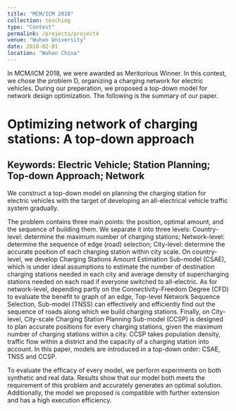 ```yaml
---
title: "MCM/ICM 2018"
collection: teaching
type: "Contest"
permalink: /projects/project4
venue: "Wuhan University"
date: 2018-02-01
location: "Wuhan China"
---
```

In MCM/ICM 2018, we were awarded as Meritorious Winner. In this contest, we chose the problem D, organizing a charging network for electric vehicles. During our preperation, we proposed a top-down model for network design optimization. The following is the summary of our paper.




Optimizing network of charging stations: A top-down approach
======

Keywords: Electric Vehicle; Station Planning; Top-down Approach; Network 
------

We construct a top-down model on planning the charging station for electric vehicles with the target of developing an all-electrical vehicle traffic system gradually.

The problem contains three main points: the position, optimal amount, and the sequence of building them. We separate it into three levels: Country-level: determine the maximum number of charging stations; Network-level: determine the sequence of edge (road) selection; City-level: determine the accurate position of each charging station within city scale. On country-level, we develop Charging Stations Amount Estimation Sub-model (CSAE), which is under ideal assumptions to estimate the number of destination charging stations needed in each city and average density of supercharging stations needed on each road if everyone switched to all-electric. As for network-level, depending partly on the Connectivity-Freedom Degree (CFD) to evaluate the benefit to graph of an edge, Top-level Network Sequence Selection, Sub-model (TNSS) can effectively and efficiently find out the sequence of roads along which we build charging stations. Finally, on City-level, City-scale Charging Station Planning Sub-model (CCSP) is designed to plan accurate positions for every charging stations, given the maximum number of charging stations within a city. CCSP takes population density, traffic flow within a district and the capacity of a charging station into account. In this paper, models are introduced in a top-down order: CSAE, TNSS and CCSP. 

To evaluate the efficacy of every model, we perform experiments on both synthetic and real data. Results show that our model both meets the requirement of this problem and accurately generates an optimal solution. Additionally, the model we proposed is compatible with further extension and has a high execution efficiency.

